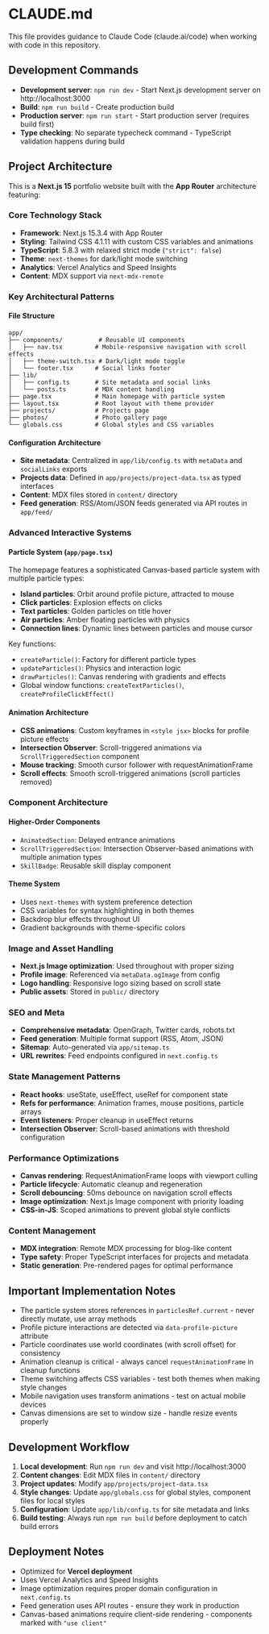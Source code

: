# CLAUDE.md

This file provides guidance to Claude Code (claude.ai/code) when working with code in this repository.

## Development Commands

- **Development server**: `npm run dev` - Start Next.js development server on http://localhost:3000
- **Build**: `npm run build` - Create production build
- **Production server**: `npm run start` - Start production server (requires build first)
- **Type checking**: No separate typecheck command - TypeScript validation happens during build

## Project Architecture

This is a **Next.js 15** portfolio website built with the **App Router** architecture featuring:

### Core Technology Stack
- **Framework**: Next.js 15.3.4 with App Router
- **Styling**: Tailwind CSS 4.1.11 with custom CSS variables and animations
- **TypeScript**: 5.8.3 with relaxed strict mode (`"strict": false`)
- **Theme**: `next-themes` for dark/light mode switching
- **Analytics**: Vercel Analytics and Speed Insights
- **Content**: MDX support via `next-mdx-remote`

### Key Architectural Patterns

#### File Structure
```
app/
├── components/          # Reusable UI components
│   ├── nav.tsx         # Mobile-responsive navigation with scroll effects
│   ├── theme-switch.tsx # Dark/light mode toggle
│   └── footer.tsx      # Social links footer
├── lib/
│   ├── config.ts       # Site metadata and social links
│   └── posts.ts        # MDX content handling
├── page.tsx            # Main homepage with particle system
├── layout.tsx          # Root layout with theme provider
├── projects/           # Projects page
├── photos/             # Photo gallery page
└── globals.css         # Global styles and CSS variables
```

#### Configuration Architecture
- **Site metadata**: Centralized in `app/lib/config.ts` with `metaData` and `socialLinks` exports
- **Projects data**: Defined in `app/projects/project-data.tsx` as typed interfaces
- **Content**: MDX files stored in `content/` directory
- **Feed generation**: RSS/Atom/JSON feeds generated via API routes in `app/feed/`

### Advanced Interactive Systems

#### Particle System (`app/page.tsx`)
The homepage features a sophisticated Canvas-based particle system with multiple particle types:
- **Island particles**: Orbit around profile picture, attracted to mouse
- **Click particles**: Explosion effects on clicks
- **Text particles**: Golden particles on title hover
- **Air particles**: Amber floating particles with physics
- **Connection lines**: Dynamic lines between particles and mouse cursor

Key functions:
- `createParticle()`: Factory for different particle types
- `updateParticles()`: Physics and interaction logic
- `drawParticles()`: Canvas rendering with gradients and effects
- Global window functions: `createTextParticles()`, `createProfileClickEffect()`

#### Animation Architecture
- **CSS animations**: Custom keyframes in `<style jsx>` blocks for profile picture effects
- **Intersection Observer**: Scroll-triggered animations via `ScrollTriggeredSection` component
- **Mouse tracking**: Smooth cursor follower with requestAnimationFrame
- **Scroll effects**: Smooth scroll-triggered animations (scroll particles removed)

### Component Architecture

#### Higher-Order Components
- `AnimatedSection`: Delayed entrance animations
- `ScrollTriggeredSection`: Intersection Observer-based animations with multiple animation types
- `SkillBadge`: Reusable skill display component

#### Theme System
- Uses `next-themes` with system preference detection
- CSS variables for syntax highlighting in both themes
- Backdrop blur effects throughout UI
- Gradient backgrounds with theme-specific colors

### Image and Asset Handling
- **Next.js Image optimization**: Used throughout with proper sizing
- **Profile image**: Referenced via `metaData.ogImage` from config
- **Logo handling**: Responsive logo sizing based on scroll state
- **Public assets**: Stored in `public/` directory

### SEO and Meta
- **Comprehensive metadata**: OpenGraph, Twitter cards, robots.txt
- **Feed generation**: Multiple format support (RSS, Atom, JSON)
- **Sitemap**: Auto-generated via `app/sitemap.ts`
- **URL rewrites**: Feed endpoints configured in `next.config.ts`

### State Management Patterns
- **React hooks**: useState, useEffect, useRef for component state
- **Refs for performance**: Animation frames, mouse positions, particle arrays
- **Event listeners**: Proper cleanup in useEffect returns
- **Intersection Observer**: Scroll-based animations with threshold configuration

### Performance Optimizations
- **Canvas rendering**: RequestAnimationFrame loops with viewport culling
- **Particle lifecycle**: Automatic cleanup and regeneration
- **Scroll debouncing**: 50ms debounce on navigation scroll effects
- **Image optimization**: Next.js Image component with priority loading
- **CSS-in-JS**: Scoped animations to prevent global style conflicts

### Content Management
- **MDX integration**: Remote MDX processing for blog-like content
- **Type safety**: Proper TypeScript interfaces for projects and metadata
- **Static generation**: Pre-rendered pages for optimal performance

## Important Implementation Notes

- The particle system stores references in `particlesRef.current` - never directly mutate, use array methods
- Profile picture interactions are detected via `data-profile-picture` attribute
- Particle coordinates use world coordinates (with scroll offset) for consistency
- Animation cleanup is critical - always cancel `requestAnimationFrame` in cleanup functions
- Theme switching affects CSS variables - test both themes when making style changes
- Mobile navigation uses transform animations - test on actual mobile devices
- Canvas dimensions are set to window size - handle resize events properly

## Development Workflow

1. **Local development**: Run `npm run dev` and visit http://localhost:3000
2. **Content changes**: Edit MDX files in `content/` directory
3. **Project updates**: Modify `app/projects/project-data.tsx`
4. **Style changes**: Update `app/globals.css` for global styles, component files for local styles
5. **Configuration**: Update `app/lib/config.ts` for site metadata and links
6. **Build testing**: Always run `npm run build` before deployment to catch build errors

## Deployment Notes

- Optimized for **Vercel deployment**
- Uses Vercel Analytics and Speed Insights
- Image optimization requires proper domain configuration in `next.config.ts`
- Feed generation uses API routes - ensure they work in production
- Canvas-based animations require client-side rendering - components marked with `"use client"`